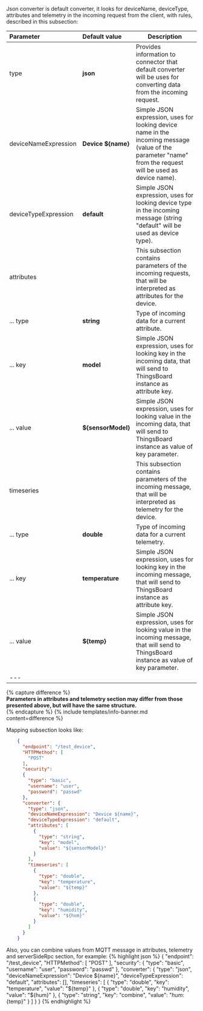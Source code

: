 Json converter is default converter, it looks for deviceName, deviceType, attributes and telemetry in the incoming request from the client, with rules, described in this subsection:

|**Parameter**|**Default value**|**Description**|
|:-|:-|-
| type                        | **json**                  | Provides information to connector that default converter will be uses for converting data from the incoming request.                                                     | 
| deviceNameExpression        | **Device ${name}**        | Simple JSON expression, uses for looking device name in the incoming message (value of the parameter "name" from the request will be used as device name).               |
| deviceTypeExpression        | **default**               | Simple JSON expression, uses for looking device type in the incoming message (string "default" will be used as device type).                                             |
| attributes                  |                           | This subsection contains parameters of the incoming requests, that will be interpreted as attributes for the device.                                                     |
| ... type                    | **string**                | Type of incoming data for a current attribute.                                                                                                                           |
| ... key                     | **model**                 | Simple JSON expression, uses for looking key in the incoming data, that will send to ThingsBoard instance as attribute key.                                              |
| ... value                   | **${sensorModel}**        | Simple JSON expression, uses for looking value in the incoming data, that will send to ThingsBoard instance as value of key parameter.                                   |
| timeseries                  |                           | This subsection contains parameters of the incoming message, that will be interpreted as telemetry for the device.                                                       |
| ... type                    | **double**                | Type of incoming data for a current telemetry.                                                                                                                           |
| ... key                     | **temperature**           | Simple JSON expression, uses for looking key in the incoming message, that will send to ThingsBoard instance as attribute key.                                           |
| ... value                   | **${temp}**               | Simple JSON expression, uses for looking value in the incoming message, that will send to ThingsBoard instance as value of key parameter.                                |
|--- 

{% capture difference %}
<br>
**Parameters in attributes and telemetry section may differ from those presented above, but will have the same structure.**  
{% endcapture %}
{% include templates/info-banner.md content=difference %}


Mapping subsection looks like:

```json
    {
      "endpoint": "/test_device",
      "HTTPMethod": [
        "POST"
      ],
      "security":
      {
        "type": "basic",
        "username": "user",
        "password": "passwd"
      },
      "converter": {
        "type": "json",
        "deviceNameExpression": "Device ${name}",
        "deviceTypeExpression": "default",
        "attributes": [
          {
            "type": "string",
            "key": "model",
            "value": "${sensorModel}"
          }
        ],
        "timeseries": [
          {
            "type": "double",
            "key": "temperature",
            "value": "${temp}"
          },
          {
            "type": "double",
            "key": "humidity",
            "value": "${hum}"
          }
        ]
      }
    }
```

Also, you can combine values from MQTT message in attributes, telemetry and serverSideRpc section, for example:
{% highlight json %}
{
      "endpoint": "/test_device",
      "HTTPMethod": [
        "POST"
      ],
      "security":
      {
        "type": "basic",
        "username": "user",
        "password": "passwd"
      },
      "converter": {
        "type": "json",
        "deviceNameExpression": "Device ${name}",
        "deviceTypeExpression": "default",
        "attributes": [],
        "timeseries": [
          {
            "type": "double",
            "key": "temperature",
            "value": "${temp}"
          },
          {
            "type": "double",
            "key": "humidity",
            "value": "${hum}"
          },
          {
            "type": "string",
            "key": "combine",
            "value": "${hum}:${temp}"
          }
        ]
      }
    }
{% endhighlight %}

